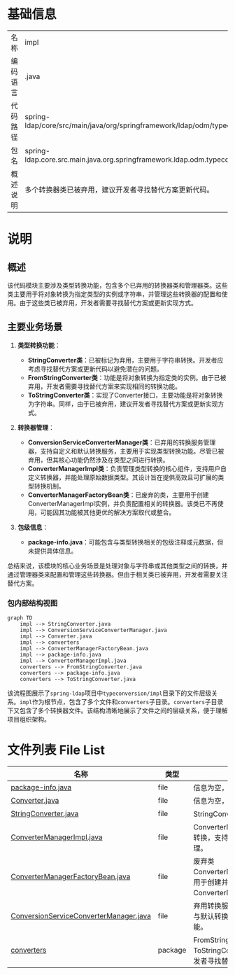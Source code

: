 # 基础信息

|      |      |
|------|------|
| 名称 | impl |
| 编码语言 | .java |
| 代码路径 | spring-ldap/core/src/main/java/org/springframework/ldap/odm/typeconversion/impl |
| 包名 | spring-ldap.core.src.main.java.org.springframework.ldap.odm.typeconversion.impl |
| 概述说明 | 多个转换器类已被弃用，建议开发者寻找替代方案更新代码。 |

# 说明

## 概述

该代码模块主要涉及类型转换功能，包含多个已弃用的转换器类和管理器类。这些类主要用于将对象转换为指定类型的实例或字符串，并管理这些转换器的配置和使用。由于这些类已被弃用，开发者需要寻找替代方案或更新实现方式。

## 主要业务场景

1. **类型转换功能**：
   - **StringConverter类**：已被标记为弃用，主要用于字符串转换。开发者应考虑寻找替代方案或更新代码以避免潜在的问题。
   - **FromStringConverter类**：功能是将对象转换为指定类的实例。由于已被弃用，开发者需要寻找替代方案来实现相同的转换功能。
   - **ToStringConverter类**：实现了Converter接口，主要功能是将对象转换为字符串。同样，由于已被弃用，建议开发者寻找替代方案或更新实现方式。

2. **转换器管理**：
   - **ConversionServiceConverterManager类**：已弃用的转换服务管理器，支持自定义和默认转换服务，主要用于实现类型转换功能。尽管已被弃用，但其核心功能仍然涉及在类型之间进行转换。
   - **ConverterManagerImpl类**：负责管理类型转换的核心组件，支持用户自定义转换器，并能处理原始数据类型。其设计旨在提供高效且可扩展的类型转换机制。
   - **ConverterManagerFactoryBean类**：已废弃的类，主要用于创建ConverterManagerImpl实例，并负责配置相关的转换器。该类已不再使用，可能因其功能被其他更优的解决方案取代或整合。

3. **包级信息**：
   - **package-info.java**：可能包含与类型转换相关的包级注释或元数据，但未提供具体信息。

总结来说，该模块的核心业务场景是处理对象与字符串或其他类型之间的转换，并通过管理器类来配置和管理这些转换器。但由于相关类已被弃用，开发者需要关注替代方案。


### 包内部结构视图

```mermaid
graph TD
    impl --> StringConverter.java
    impl --> ConversionServiceConverterManager.java
    impl --> Converter.java
    impl --> converters
    impl --> ConverterManagerFactoryBean.java
    impl --> package-info.java
    impl --> ConverterManagerImpl.java
    converters --> FromStringConverter.java
    converters --> package-info.java
    converters --> ToStringConverter.java
```

该流程图展示了`spring-ldap`项目中`typeconversion/impl`目录下的文件层级关系。`impl`作为根节点，包含了多个文件和`converters`子目录。`converters`子目录下又包含了多个转换器文件。该结构清晰地展示了文件之间的层级关系，便于理解项目组织架构。

# 文件列表 File List

| 名称   | 类型  | 说明 |
|-------|------|-------------|
| [package-info.java](package-info.md) | file | 信息为空，无法生成概要描述。 |
| [Converter.java](Converter.md) | file | 信息为空，无法生成概要描述。 |
| [StringConverter.java](StringConverter.md) | file | StringConverter类现已弃用。 |
| [ConverterManagerImpl.java](ConverterManagerImpl.md) | file | ConverterManagerImpl管理类型转换，支持自定义和原始类型处理。 |
| [ConverterManagerFactoryBean.java](ConverterManagerFactoryBean.md) | file | 废弃类ConverterManagerFactoryBean，用于创建并配置ConverterManagerImpl实例。 |
| [ConversionServiceConverterManager.java](ConversionServiceConverterManager.md) | file | 弃用转换服务管理器，支持自定义与默认转换服务，具备类型转换功能。 |
| [converters](converters/_module.md) | package | FromStringConverter和ToStringConverter已弃用，建议开发者寻找替代方案。 |


